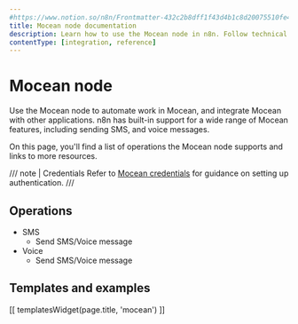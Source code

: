 ```yaml
---
#https://www.notion.so/n8n/Frontmatter-432c2b8dff1f43d4b1c8d20075510fe4
title: Mocean node documentation
description: Learn how to use the Mocean node in n8n. Follow technical documentation to integrate Mocean node into your workflows.
contentType: [integration, reference]
---
```


# Mocean node

Use the Mocean node to automate work in Mocean, and integrate Mocean with other applications. n8n has built-in support for a wide range of Mocean features, including sending SMS, and voice messages. 

On this page, you'll find a list of operations the Mocean node supports and links to more resources.

/// note | Credentials
Refer to [Mocean credentials](/integrations/builtin/credentials/mocean/) for guidance on setting up authentication. 
///

## Operations

* SMS
    * Send SMS/Voice message
* Voice
    * Send SMS/Voice message

## Templates and examples

<!-- see https://www.notion.so/n8n/Pull-in-templates-for-the-integrations-pages-37c716837b804d30a33b47475f6e3780 -->
[[ templatesWidget(page.title, 'mocean') ]]
